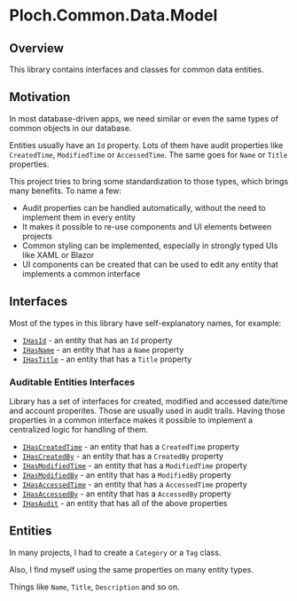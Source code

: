 # Ploch.Common.Data.Model

## Overview

This library contains interfaces and classes for common data entities.

## Motivation

In most database-driven apps, we need similar or even the same types of common objects in our database.

Entities usually have an `Id` property.
Lots of them have audit properties like `CreatedTime`, `ModifiedTime` or `AccessedTime`.
The same goes for `Name` or `Title` properties.

This project tries to bring some standardization to those types, which brings many benefits.
To name a few:

- Audit properties can be handled automatically, without the need to implement them in every entity
- It makes it possible to re-use components and UI elements between projects
- Common styling can be implemented, especially in strongly typed UIs like XAML or Blazor
- UI components can be created that can be used to edit any entity that implements a common interface

## Interfaces

Most of the types in this library have self-explanatory names, for example:

- [`IHasId`](./IHasId.cs) - an entity that has an `Id` property
- [`IHasName`](./IHasName.cs) - an entity that has a `Name` property
- [`IHasTitle`](./IHasTitle.cs) - an entity that has a `Title` property

### Auditable Entities Interfaces

Library has a set of interfaces for created, modified and accessed date/time and account properites.
Those are usually used in audit trails. Having those properties in a common interface makes it possible to implement
a centralized logic for handling of them.

- [`IHasCreatedTime`](./IHasCreatedTime.cs) - an entity that has a `CreatedTime` property
- [`IHasCreatedBy`](./IHasCreatedBy.cs) - an entity that has a `CreatedBy` property
- [`IHasModifiedTime`](./IHasModifiedTime.cs) - an entity that has a `ModifiedTime` property
- [`IHasModifiedBy`](./IHasModifiedBy.cs) - an entity that has a `ModifiedBy` property
- [`IHasAccessedTime`](./IHasAccessedTime.cs) - an entity that has a `AccessedTime` property
- [`IHasAccessedBy`](./IHasAccessedBy.cs) - an entity that has a `AccessedBy` property
- [`IHasAudit`](./IHasAudit.cs) - an entity that has all of the above properties

## Entities

In many projects, I had to create a `Category` or a `Tag` class.

Also, I find myself using the same properties on many entity types.

Things like `Name`, `Title`, `Description` and so on.
